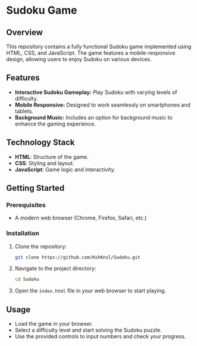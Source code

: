 
# Sudoku Game

## Overview
This repository contains a fully functional Sudoku game implemented using HTML, CSS, and JavaScript. The game features a mobile-responsive design, allowing users to enjoy Sudoku on various devices.

## Features
- **Interactive Sudoku Gameplay:** Play Sudoku with varying levels of difficulty.
- **Mobile Responsive:** Designed to work seamlessly on smartphones and tablets.
- **Background Music:** Includes an option for background music to enhance the gaming experience.

## Technology Stack
- **HTML**: Structure of the game.
- **CSS**: Styling and layout.
- **JavaScript**: Game logic and interactivity.

## Getting Started

### Prerequisites
- A modern web browser (Chrome, Firefox, Safari, etc.)

### Installation
1. Clone the repository:
   ```bash
   git clone https://github.com/KshKnsl/Sudoku.git
   ```
2. Navigate to the project directory:
   ```bash
   cd Sudoku
   ```
3. Open the `index.html` file in your web browser to start playing.

## Usage
- Load the game in your browser.
- Select a difficulty level and start solving the Sudoku puzzle.
- Use the provided controls to input numbers and check your progress.
